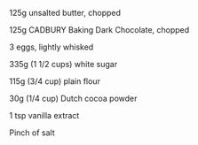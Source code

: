 125g unsalted butter, chopped

125g CADBURY Baking Dark Chocolate, chopped

3 eggs, lightly whisked

335g (1 1/2 cups) white sugar

115g (3/4 cup) plain flour

30g (1/4 cup) Dutch cocoa powder

1 tsp vanilla extract

Pinch of salt